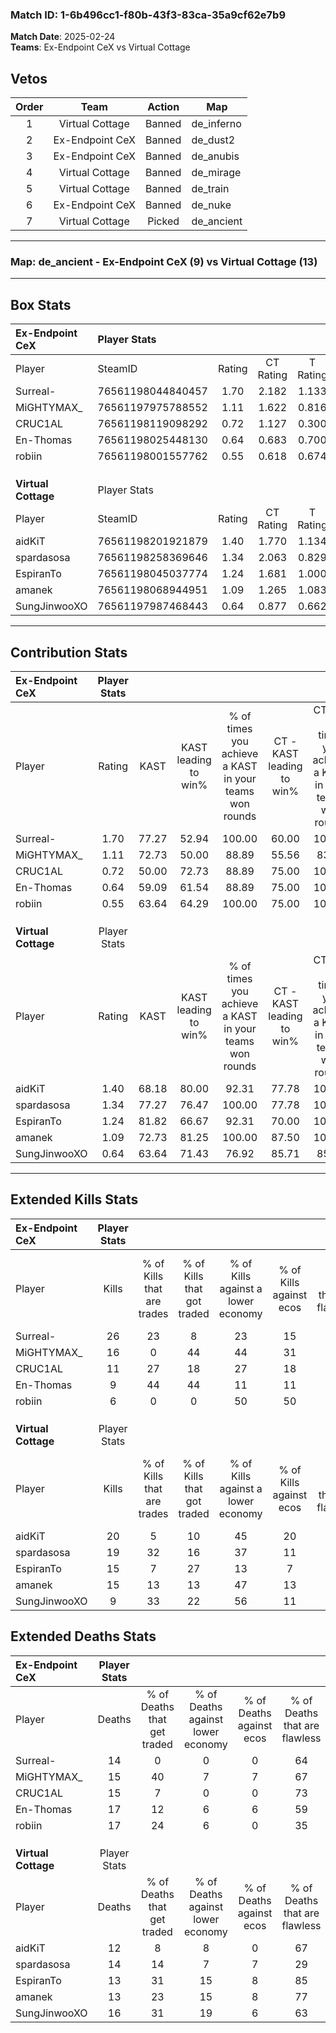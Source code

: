 ### Match ID: 1-6b496cc1-f80b-43f3-83ca-35a9cf62e7b9  
**Match Date**: 2025-02-24  
**Teams**: Ex-Endpoint CeX vs Virtual Cottage  

## Vetos  

| Order | Team | Action | Map |
| :---: | :--: | :----: | --- |
| 1 | Virtual Cottage | Banned | de_inferno |
| 2 | Ex-Endpoint CeX | Banned | de_dust2 |
| 3 | Ex-Endpoint CeX | Banned | de_anubis |
| 4 | Virtual Cottage | Banned | de_mirage |
| 5 | Virtual Cottage | Banned | de_train |
| 6 | Ex-Endpoint CeX | Banned | de_nuke |
| 7 | Virtual Cottage | Picked | de_ancient |

---  

### **Map**: de_ancient - Ex-Endpoint CeX (9) vs Virtual Cottage (13)  
---  

## Box Stats  

| **Ex-Endpoint CeX** | Player Stats      |        |           |          |       |       |       |         |        |      |     |
| :- | :- | :-: | :-: | :-: | :-: | :-: | :-: | :-: | :-: | :-: | :-: |
| Player              | SteamID           | Rating | CT Rating | T Rating | KAST  |  ADR  | Kills | Assists | Deaths | K/D  | HS% |
| Surreal-            | 76561198044840457 |  1.70  |   2.182   |  1.133   | 77.27 | 117.2 |  26   |    4    |   14   | 1.86 | 46  |
| MiGHTYMAX_          | 76561197975788552 |  1.11  |   1.622   |  0.816   | 72.73 | 74.0  |  16   |    3    |   15   | 1.07 | 75  |
| CRUC1AL             | 76561198119098292 |  0.72  |   1.127   |  0.300   | 50.00 | 65.3  |  11   |    4    |   15   | 0.73 | 36  |
| En-Thomas           | 76561198025448130 |  0.64  |   0.683   |  0.700   | 59.09 | 57.8  |   9   |    5    |   17   | 0.53 | 66  |
| robiin              | 76561198001557762 |  0.55  |   0.618   |  0.674   | 63.64 | 51.5  |   6   |    7    |   17   | 0.35 | 66  |
|                     |                   |        |           |          |       |       |       |         |        |      |     |
|                     |                   |        |           |          |       |       |       |         |        |      |     |
|                     |                   |        |           |          |       |       |       |         |        |      |     |
| **Virtual Cottage** | Player Stats      |        |           |          |       |       |       |         |        |      |     |
| Player              | SteamID           | Rating | CT Rating | T Rating | KAST  |  ADR  | Kills | Assists | Deaths | K/D  | HS% |
| aidKiT              | 76561198201921879 |  1.40  |   1.770   |  1.134   | 68.18 | 100.6 |  20   |    5    |   12   | 1.67 | 50  |
| spardasosa          | 76561198258369646 |  1.34  |   2.063   |  0.829   | 77.27 | 87.7  |  19   |    6    |   14   | 1.36 | 57  |
| EspiranTo           | 76561198045037774 |  1.24  |   1.681   |  1.000   | 81.82 | 86.4  |  15   |    6    |   13   | 1.15 | 80  |
| amanek              | 76561198068944951 |  1.09  |   1.265   |  1.083   | 72.73 | 66.2  |  15   |    3    |   13   | 1.15 | 60  |
| SungJinwooXO        | 76561197987468443 |  0.64  |   0.877   |  0.662   | 63.64 | 41.1  |   9   |    3    |   16   | 0.56 | 44  |
---  

## Contribution Stats  

| **Ex-Endpoint CeX** | Player Stats |       |                      |                                                        |                           |                                                             |                          |                                                            |
| :- | :-: | :-: | :-: | :-: | :-: | :-: | :-: | :-: |
| Player              |    Rating    | KAST  | KAST leading to win% | % of times you achieve a KAST in your teams won rounds | CT - KAST leading to win% | CT - % of times you achieve a KAST in your teams won rounds | T - KAST leading to win% | T - % of times you achieve a KAST in your teams won rounds |
| Surreal-            |     1.70     | 77.27 |        52.94         |                         100.00                         |           60.00           |                           100.00                            |          42.86           |                           100.00                           |
| MiGHTYMAX_          |     1.11     | 72.73 |        50.00         |                         88.89                          |           55.56           |                            83.33                            |          42.86           |                           100.00                           |
| CRUC1AL             |     0.72     | 50.00 |        72.73         |                         88.89                          |           75.00           |                           100.00                            |          66.67           |                           66.67                            |
| En-Thomas           |     0.64     | 59.09 |        61.54         |                         88.89                          |           75.00           |                           100.00                            |          40.00           |                           66.67                            |
| robiin              |     0.55     | 63.64 |        64.29         |                         100.00                         |           75.00           |                           100.00                            |          50.00           |                           100.00                           |
|                     |              |       |                      |                                                        |                           |                                                             |                          |                                                            |
|                     |              |       |                      |                                                        |                           |                                                             |                          |                                                            |
|                     |              |       |                      |                                                        |                           |                                                             |                          |                                                            |
| **Virtual Cottage** | Player Stats |       |                      |                                                        |                           |                                                             |                          |                                                            |
| Player              |    Rating    | KAST  | KAST leading to win% | % of times you achieve a KAST in your teams won rounds | CT - KAST leading to win% | CT - % of times you achieve a KAST in your teams won rounds | T - KAST leading to win% | T - % of times you achieve a KAST in your teams won rounds |
| aidKiT              |     1.40     | 68.18 |        80.00         |                         92.31                          |           77.78           |                           100.00                            |          83.33           |                           83.33                            |
| spardasosa          |     1.34     | 77.27 |        76.47         |                         100.00                         |           77.78           |                           100.00                            |          75.00           |                           100.00                           |
| EspiranTo           |     1.24     | 81.82 |        66.67         |                         92.31                          |           70.00           |                           100.00                            |          62.50           |                           83.33                            |
| amanek              |     1.09     | 72.73 |        81.25         |                         100.00                         |           87.50           |                           100.00                            |          75.00           |                           100.00                           |
| SungJinwooXO        |     0.64     | 63.64 |        71.43         |                         76.92                          |           85.71           |                            85.71                            |          57.14           |                           66.67                            |
---  

## Extended Kills Stats  

| **Ex-Endpoint CeX** | Player Stats |                            |                            |                                    |                         |                              |                                 |                                       |                    |           |
| :- | :-: | :-: | :-: | :-: | :-: | :-: | :-: | :-: | :-: | :-: |
| Player              |    Kills     | % of Kills that are trades | % of Kills that got traded | % of Kills against a lower economy | % of Kills against ecos | % of Kills that are flawless | % of Kills that are close duels | % of Kills that are assisted by flash | Pistol Round Kills | AWP Kills |
| Surreal-            |      26      |             23             |             8              |                 23                 |           15            |              69              |                4                |                   4                   |         0          |     5     |
| MiGHTYMAX_          |      16      |             0              |             44             |                 44                 |           31            |              44              |                6                |                   0                   |         0          |     1     |
| CRUC1AL             |      11      |             27             |             18             |                 27                 |           18            |              64              |                0                |                   0                   |         6          |     1     |
| En-Thomas           |      9       |             44             |             44             |                 11                 |           11            |              67              |                0                |                   0                   |         0          |     1     |
| robiin              |      6       |             0              |             0              |                 50                 |           50            |              67              |                0                |                   0                   |         0          |     2     |
|                     |              |                            |                            |                                    |                         |                              |                                 |                                       |                    |           |
|                     |              |                            |                            |                                    |                         |                              |                                 |                                       |                    |           |
|                     |              |                            |                            |                                    |                         |                              |                                 |                                       |                    |           |
| **Virtual Cottage** | Player Stats |                            |                            |                                    |                         |                              |                                 |                                       |                    |           |
| Player              |    Kills     | % of Kills that are trades | % of Kills that got traded | % of Kills against a lower economy | % of Kills against ecos | % of Kills that are flawless | % of Kills that are close duels | % of Kills that are assisted by flash | Pistol Round Kills | AWP Kills |
| aidKiT              |      20      |             5              |             10             |                 45                 |           20            |              80              |                5                |                   0                   |         5          |     2     |
| spardasosa          |      19      |             32             |             16             |                 37                 |           11            |              58              |                0                |                   0                   |         0          |     2     |
| EspiranTo           |      15      |             7              |             27             |                 13                 |            7            |              53              |                7                |                  13                   |         0          |     2     |
| amanek              |      15      |             13             |             13             |                 47                 |           13            |              53              |               13                |                   0                   |         0          |     0     |
| SungJinwooXO        |      9       |             33             |             22             |                 56                 |           11            |              33              |               22                |                   0                   |         0          |     0     |
## Extended Deaths Stats  

| **Ex-Endpoint CeX** | Player Stats |                             |                                   |                          |                               |                            |                           |               |
| :- | :-: | :-: | :-: | :-: | :-: | :-: | :-: | :-: |
| Player              |    Deaths    | % of Deaths that get traded | % of Deaths against lower economy | % of Deaths against ecos | % of Deaths that are flawless | % of Deaths that are close | % of Deaths while blinded | Deaths to AWP |
| Surreal-            |      14      |              0              |                 0                 |            0             |              64               |             14             |             0             |       1       |
| MiGHTYMAX_          |      15      |             40              |                 7                 |            7             |              67               |             0              |             7             |       0       |
| CRUC1AL             |      15      |              7              |                 0                 |            0             |              73               |             7              |             0             |       2       |
| En-Thomas           |      17      |             12              |                 6                 |            6             |              59               |             12             |             0             |       1       |
| robiin              |      17      |             24              |                 6                 |            0             |              35               |             6              |             6             |       1       |
|                     |              |                             |                                   |                          |                               |                            |                           |               |
|                     |              |                             |                                   |                          |                               |                            |                           |               |
|                     |              |                             |                                   |                          |                               |                            |                           |               |
| **Virtual Cottage** | Player Stats |                             |                                   |                          |                               |                            |                           |               |
| Player              |    Deaths    | % of Deaths that get traded | % of Deaths against lower economy | % of Deaths against ecos | % of Deaths that are flawless | % of Deaths that are close | % of Deaths while blinded | Deaths to AWP |
| aidKiT              |      12      |              8              |                 8                 |            0             |              67               |             8              |             0             |       2       |
| spardasosa          |      14      |             14              |                 7                 |            7             |              29               |             0              |             7             |       1       |
| EspiranTo           |      13      |             31              |                15                 |            8             |              85               |             8              |             0             |       2       |
| amanek              |      13      |             23              |                15                 |            8             |              77               |             0              |             0             |       0       |
| SungJinwooXO        |      16      |             31              |                19                 |            6             |              63               |             0              |             0             |       1       |
